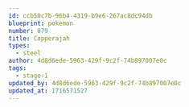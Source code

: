 ```yaml
---
id: ccb50c7b-96b4-4319-b9e6-267ac8dc94db
blueprint: pokemon
number: 879
title: Copperajah
types:
  - steel
author: 4d8d6ede-5963-429f-9c2f-74b897007e0c
tags:
  - stage-1
updated_by: 4d8d6ede-5963-429f-9c2f-74b897007e0c
updated_at: 1716571527
---
```

